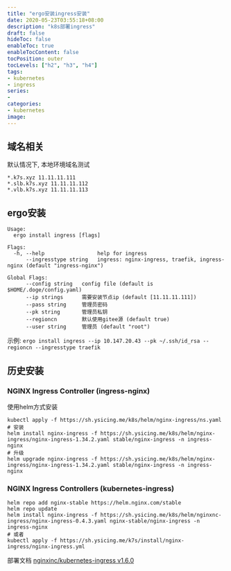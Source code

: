 ```yaml
---
title: "ergo安装ingress安装"
date: 2020-05-23T03:55:18+08:00
description: "k8s部署ingress"
draft: false
hideToc: false
enableToc: true
enableTocContent: false
tocPosition: outer
tocLevels: ["h2", "h3", "h4"]
tags: 
- kubernetes
- ingress
series:
-
categories: 
- kubernetes
image:
---
```



## 域名相关

默认情况下, 本地环境域名测试

```
*.k7s.xyz 11.11.11.111
*.slb.k7s.xyz 11.11.11.112
*.vlb.k7s.xyz 11.11.11.113
```

## ergo安装

```
Usage:
  ergo install ingress [flags]

Flags:
  -h, --help                 help for ingress
      --ingresstype string   ingress: nginx-ingress, traefik, ingress-nginx (default "ingress-nginx")

Global Flags:
      --config string   config file (default is $HOME/.doge/config.yaml)
      --ip strings      需要安装节点ip (default [11.11.11.111])
      --pass string     管理员密码
      --pk string       管理员私钥
      --regioncn        默认使用gitee源 (default true)
      --user string     管理员 (default "root")
```


示例: `ergo install ingress --ip 10.147.20.43 --pk ~/.ssh/id_rsa --regioncn --ingresstype traefik`

## 历史安装

### NGINX Ingress Controller (ingress-nginx)

使用helm方式安装

```
kubectl apply -f https://sh.ysicing.me/k8s/helm/nginx-ingress/ns.yaml
# 安装
helm install nginx-ingress -f https://sh.ysicing.me/k8s/helm/nginx-ingress/nginx-ingress-1.34.2.yaml stable/nginx-ingress -n ingress-nginx
# 升级
helm upgrade nginx-ingress -f https://sh.ysicing.me/k8s/helm/nginx-ingress/nginx-ingress-1.34.2.yaml stable/nginx-ingress -n ingress-nginx
```

### NGINX Ingress Controllers (kubernetes-ingress)

```
helm repo add nginx-stable https://helm.nginx.com/stable
helm repo update
helm install nginx-ingress -f https://sh.ysicing.me/k8s/helm/nginxnc-ingress/nginx-ingress-0.4.3.yaml nginx-stable/nginx-ingress -n ingress-nginx
# 或者
kubectl apply -f https://sh.ysicing.me/k7s/install/nginx-ingress/nginx-ingress.yml
```

部署文档 [nginxinc/kubernetes-ingress v1.6.0](https://github.com/nginxinc/kubernetes-ingress/tree/v1.6.0/deployments)